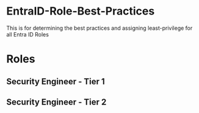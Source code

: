 # EntraID-Role-Best-Practices
This is for determining the best practices and assigning least-privilege for all Entra ID Roles

# Roles
## Security Engineer - Tier 1

## Security Engineer - Tier 2
			
